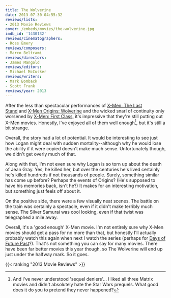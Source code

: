 ```yaml
---
title: The Wolverine
date: 2013-07-30 04:55:32
reviews/lists:
- 2013 Movie Reviews
cover: /embeds/movies/the-wolverine.jpg
imdb_id: '1430132'
reviews/cinematographers:
- Ross Emery
reviews/composers:
- Marco Beltrami
reviews/directors:
- James Mangold
reviews/editors:
- Michael McCusker
reviews/writers:
- Mark Bomback
- Scott Frank
reviews/year: 2013
---
```

After the less than spectacular performances of <a href="http://www.imdb.com/title/tt0376994/?ref_=fn_al_tt_4">X-Men: The Last Stand</a> and <a href="http://www.imdb.com/title/tt0458525/?ref_=fn_al_tt_2">X-Men Origins: Wolverine</a> and the wicked snarl of continuity only worsened by <a href="http://www.imdb.com/title/tt1270798/?ref_=fn_al_tt_4">X-Men: First Class</a>, it's impressive that they're still putting out X-Men movies. Honestly, I've enjoyed all of them well enough[^1], but it's still a bit strange.

<!--more-->

Overall, the story had a lot of potential. It would be interesting to see just how Logan might deal with sudden mortality--although why he would lose the ability if it were copied doesn't make much sense. Unfortunately though, we didn't get overly much of that.

Along with that, I'm not even sure why Logan is so torn up about the death of Jean Gray. Yes, he killed her, but over the centuries he's lived certainly he's killed hundreds if not thousands of people. Surely, something similar has come up before? Perhaps the events of Origins? (He's supposed to have his memories back, isn't he?) It makes for an interesting motivation, but something just feels off about it.

On the positive side, there were a few visually neat scenes. The battle on the train was certainly a spectacle, even if it didn't make terribly much sense. The Silver Samurai was cool looking, even if that twist was telegraphed a mile away.

Overall, it's a 'good enough' X-Men movie. I'm not entirely sure why X-Men movies should get a pass for no more than that, but honestly I'll actually probably watch this again when next I watch the series (perhaps for <a href="http://www.imdb.com/title/tt1877832/?ref_=fn_al_tt_1">Days of Future Past</a>?). That's not something you can say for many movies. There have been far better movies this year though, so The Wolverine will end up just under the halfway mark. So it goes.

{{< ranking "2013 Movie Reviews" >}}

[^1]: And I've never understood 'sequel deniers'... I liked all three Matrix movies and didn't absolutely hate the Star Wars prequels. What good does it do you to pretend they never happened?